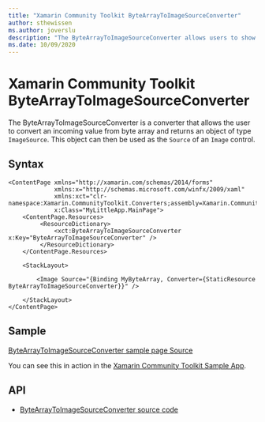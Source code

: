 ```yaml
---
title: "Xamarin Community Toolkit ByteArrayToImageSourceConverter"
author: sthewissen
ms.author: joverslu
description: "The ByteArrayToImageSourceConverter allows users to show an image based on a byte array."
ms.date: 10/09/2020
---
```


# Xamarin Community Toolkit ByteArrayToImageSourceConverter

The ByteArrayToImageSourceConverter is a converter that allows the user to convert an incoming value from byte array and returns an object of type `ImageSource`. This object can then be used as the `Source` of an `Image` control.

## Syntax

```xaml
<ContentPage xmlns="http://xamarin.com/schemas/2014/forms"
             xmlns:x="http://schemas.microsoft.com/winfx/2009/xaml"
             xmlns:xct="clr-namespace:Xamarin.CommunityToolkit.Converters;assembly=Xamarin.CommunityToolkit"
             x:Class="MyLittleApp.MainPage">
    <ContentPage.Resources>
         <ResourceDictionary>
             <xct:ByteArrayToImageSourceConverter x:Key="ByteArrayToImageSourceConverter" />
         </ResourceDictionary>
    </ContentPage.Resources>

    <StackLayout>

        <Image Source="{Binding MyByteArray, Converter={StaticResource ByteArrayToImageSourceConverter}}" />

    </StackLayout>
</ContentPage>
```

## Sample

[ByteArrayToImageSourceConverter sample page Source](https://github.com/xamarin/XamarinCommunityToolkit/blob/main/XamarinCommunityToolkitSample/Pages/Converters/ByteArrayToImageSourcePage.xaml)

You can see this in action in the [Xamarin Community Toolkit Sample App](https://github.com/xamarin/XamarinCommunityToolkit).

## API

* [ByteArrayToImageSourceConverter source code](https://github.com/xamarin/XamarinCommunityToolkit/blob/main/XamarinCommunityToolkit/Converters/ByteArrayToImageSourceConverter.shared.cs)
